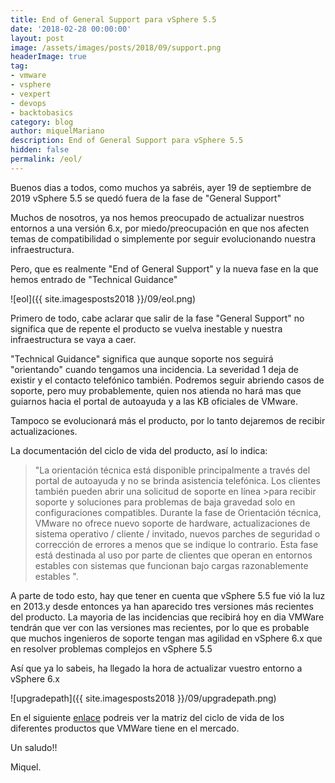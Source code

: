 ```yaml
---
title: End of General Support para vSphere 5.5
date: '2018-02-28 00:00:00'
layout: post
image: /assets/images/posts/2018/09/support.png
headerImage: true
tag:
- vmware
- vsphere
- vexpert
- devops
- backtobasics
category: blog
author: miquelMariano
description: End of General Support para vSphere 5.5
hidden: false
permalink: /eol/
---
```


Buenos dias a todos, como muchos ya sabréis, ayer 19 de septiembre de 2019 vSphere 5.5 se quedó fuera de la fase de "General Support"

Muchos de nosotros, ya nos hemos preocupado de actualizar nuestros entornos a una versión 6.x, por miedo/preocupación en que nos afecten temas de compatibilidad o simplemente por seguir evolucionando nuestra infraestructura.

Pero, que es realmente "End of General Support" y la nueva fase en la que hemos entrado de "Technical Guidance"

![eol]({{ site.imagesposts2018 }}/09/eol.png)

Primero de todo, cabe aclarar que salir de la fase "General Support" no significa que de repente el producto se vuelva inestable y nuestra infraestructura se vaya a caer.

"Technical Guidance" significa que aunque soporte nos seguirá "orientando" cuando tengamos una incidencia. La severidad 1 deja de existir y el contacto telefónico también. Podremos seguir abriendo casos de soporte, pero muy probablemente, quien nos atienda no hará mas que guiarnos hacia el portal de autoayuda y a las KB oficiales de VMware.

Tampoco se evolucionará más el producto, por lo tanto dejaremos de recibir actualizaciones.

La documentación del ciclo de vida del producto, así lo indica:

>"La orientación técnica está disponible principalmente a través del portal de autoayuda y no se 
>brinda asistencia telefónica. Los clientes también pueden abrir una solicitud de soporte en línea >para recibir soporte y soluciones para problemas de baja gravedad solo en configuraciones 
>compatibles. Durante la fase de Orientación técnica, VMware no ofrece nuevo soporte de hardware, 
>actualizaciones de sistema operativo / cliente / invitado, nuevos parches de seguridad o 
>corrección de errores a menos que se indique lo contrario. Esta fase está destinada al uso por 
>parte de clientes que operan en entornos estables con sistemas que funcionan bajo cargas 
>razonablemente estables ".

A parte de todo esto, hay que tener en cuenta que vSphere 5.5 fue vió la luz en 2013.y desde entonces ya han aparecido tres versiones más recientes del producto. La mayoria de las incidencias que recibirá hoy en dia VMWare tendrán que ver con las versiones mas recientes, por lo que es probable que  muchos ingenieros de soporte tengan mas agilidad en vSphere 6.x que en resolver problemas complejos en vSphere 5.5

Así que ya lo sabeis, ha llegado la hora de actualizar vuestro entorno a vSphere 6.x

![upgradepath]({{ site.imagesposts2018 }}/09/upgradepath.png)

En el siguiente [enlace](https://www.vmware.com/content/dam/digitalmarketing/vmware/en/pdf/support/product-lifecycle-matrix.pdf) podreis ver la matriz del ciclo de vida de los diferentes productos que VMWare tiene en el mercado.

Un saludo!!

Miquel.



